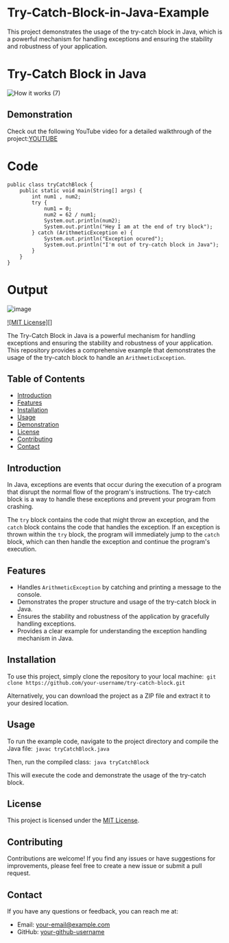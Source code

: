 # Try-Catch-Block-in-Java-Example
This project demonstrates the usage of the try-catch block in Java, which is a powerful mechanism for handling exceptions and ensuring the stability and robustness of your application.
# Try-Catch Block in Java
![How it works (7)](https://github.com/ARIBFIB/Try-Catch-Block-in-Java-Example/assets/125716994/9e8cc351-a5fd-4cf3-8e2c-81d6417c9442)
## Demonstration

Check out the following YouTube video for a detailed walkthrough of the project:[YOUTUBE](https://youtu.be/n6CT0JNlgsA)


# Code

```
public class tryCatchBlock {
    public static void main(String[] args) {
        int num1 , num2;
        try {
            num1 = 0;
            num2 = 62 / num1;
            System.out.println(num2);
            System.out.println("Hey I am at the end of try block");
        } catch (ArithmeticException e) {
            System.out.println("Exception ocured");
            System.out.println("I'm out of try-catch block in Java");
        }
    }
}
```
# Output
![image](https://github.com/ARIBFIB/Try-Catch-Block-in-Java-Example/assets/125716994/e1f374d0-d27d-43e7-b81f-8a563875318b)


[![MIT License][]](https://opensource.org/licenses/MIT)

The Try-Catch Block in Java is a powerful mechanism for handling exceptions and ensuring the stability and robustness of your application. This repository provides a comprehensive example that demonstrates the usage of the try-catch block to handle an `ArithmeticException`.

## Table of Contents

- [Introduction](#introduction)
- [Features](#features)
- [Installation](#installation)
- [Usage](#usage)
- [Demonstration](#demonstration)
- [License](#license)
- [Contributing](#contributing)
- [Contact](#contact)

## Introduction

In Java, exceptions are events that occur during the execution of a program that disrupt the normal flow of the program's instructions. The try-catch block is a way to handle these exceptions and prevent your program from crashing.

The `try` block contains the code that might throw an exception, and the `catch` block contains the code that handles the exception. If an exception is thrown within the `try` block, the program will immediately jump to the `catch` block, which can then handle the exception and continue the program's execution.

## Features

- Handles `ArithmeticException` by catching and printing a message to the console.
- Demonstrates the proper structure and usage of the try-catch block in Java.
- Ensures the stability and robustness of the application by gracefully handling exceptions.
- Provides a clear example for understanding the exception handling mechanism in Java.

## Installation

To use this project, simply clone the repository to your local machine:```
git clone https://github.com/your-username/try-catch-block.git```

Alternatively, you can download the project as a ZIP file and extract it to your desired location.

## Usage

To run the example code, navigate to the project directory and compile the Java file:```
javac tryCatchBlock.java```

Then, run the compiled class:```
java tryCatchBlock```

This will execute the code and demonstrate the usage of the try-catch block.


## License

This project is licensed under the [MIT License](LICENSE).

## Contributing

Contributions are welcome! If you find any issues or have suggestions for improvements, please feel free to create a new issue or submit a pull request.

## Contact

If you have any questions or feedback, you can reach me at:

- Email: [your-email@example.com](mailto:your-email@example.com)
- GitHub: [your-github-username](https://github.com/your-github-username)
